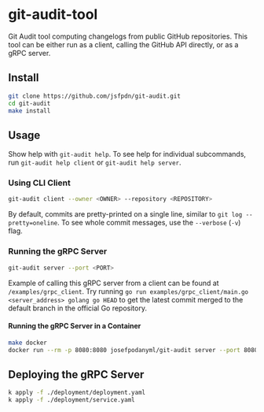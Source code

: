 # git-audit-tool

Git Audit tool computing changelogs from public GitHub repositories.
This tool can be either run as a client, calling the GitHub API directly,
or as a gRPC server.

## Install

```bash
git clone https://github.com/jsfpdn/git-audit.git
cd git-audit
make install
```

## Usage

Show help with `git-audit help`.
To see help for individual subcommands,
run `git-audit help client` or `git-audit help server`.

### Using CLI Client

```bash
git-audit client --owner <OWNER> --repository <REPOSITORY>
```

By default, commits are pretty-printed on a single line,
similar to `git log --pretty=oneline`.
To see whole commit messages, use the `--verbose` (`-v`) flag.

### Running the gRPC Server

```bash
git-audit server --port <PORT>
```

Example of calling this gRPC server from a client can be found at `/examples/grpc_client`.
Try running `go run examples/grpc_client/main.go <server_address> golang go HEAD`
to get the latest commit merged to the default branch in the official Go repository.

#### Running the gRPC Server in a Container

```bash
make docker
docker run --rm -p 8080:8080 josefpodanyml/git-audit server --port 8080
```

## Deploying the gRPC Server

```bash
k apply -f ./deployment/deployment.yaml
k apply -f ./deployment/service.yaml
```
